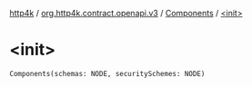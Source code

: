 [http4k](../../index.md) / [org.http4k.contract.openapi.v3](../index.md) / [Components](index.md) / [&lt;init&gt;](./-init-.md)

# &lt;init&gt;

`Components(schemas: NODE, securitySchemes: NODE)`